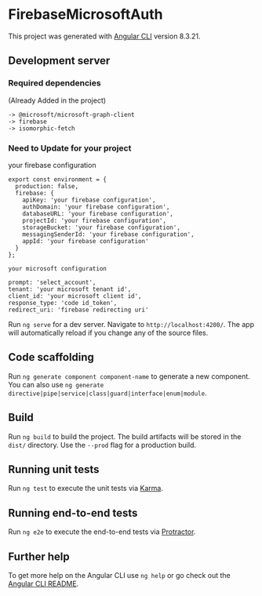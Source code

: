 # FirebaseMicrosoftAuth

This project was generated with [Angular CLI](https://github.com/angular/angular-cli) version 8.3.21.

## Development server

### Required dependencies
  (Already Added in the project)
 ```
-> @microsoft/microsoft-graph-client
-> firebase
-> isomorphic-fetch
```

### Need to Update for your project

your firebase configuration
```
export const environment = {
  production: false,
  firebase: {
    apiKey: 'your firebase configuration',
    authDomain: 'your firebase configuration',
    databaseURL: 'your firebase configuration',
    projectId: 'your firebase configuration',
    storageBucket: 'your firebase configuration',
    messagingSenderId: 'your firebase configuration',
    appId: 'your firebase configuration'
  }
};

your microsoft configuration

prompt: 'select_account',
tenant: 'your microsoft tenant id',
client_id: 'your microsoft client id',
response_type: 'code id_token',
redirect_uri: 'firebase redirecting uri'
```

Run `ng serve` for a dev server. Navigate to `http://localhost:4200/`. The app will automatically reload if you change any of the source files.

## Code scaffolding

Run `ng generate component component-name` to generate a new component. You can also use `ng generate directive|pipe|service|class|guard|interface|enum|module`.

## Build

Run `ng build` to build the project. The build artifacts will be stored in the `dist/` directory. Use the `--prod` flag for a production build.

## Running unit tests

Run `ng test` to execute the unit tests via [Karma](https://karma-runner.github.io).

## Running end-to-end tests

Run `ng e2e` to execute the end-to-end tests via [Protractor](http://www.protractortest.org/).

## Further help

To get more help on the Angular CLI use `ng help` or go check out the [Angular CLI README](https://github.com/angular/angular-cli/blob/master/README.md).
